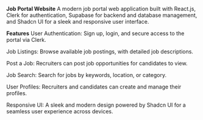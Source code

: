 **Job Portal Website**
A modern job portal web application built with React.js, Clerk for authentication, Supabase for backend and database management, and Shadcn UI for a sleek and responsive user interface.

**Features**
User Authentication: Sign up, login, and secure access to the portal via Clerk.

Job Listings: Browse available job postings, with detailed job descriptions.

Post a Job: Recruiters can post job opportunities for candidates to view.

Job Search: Search for jobs by keywords, location, or category.

User Profiles: Recruiters and candidates can create and manage their profiles.

Responsive UI: A sleek and modern design powered by Shadcn UI for a seamless user experience across devices.

